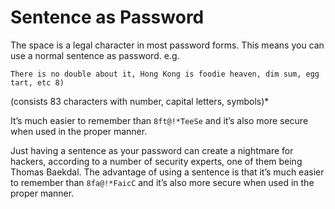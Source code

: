 # Sentence as Password

The space is a legal character in most password forms. This means you can use a normal sentence as password. e.g. 

``There is no double about it, Hong Kong is foodie heaven, dim sum, egg tart, etc 8)``

(consists 83 characters with number, capital letters, symbols)*

It’s much easier to remember than ``8ft@!*TeeSe`` and it’s also more secure when used in the proper manner.

Just having a sentence as your password can create a nightmare for hackers, according to a number of security experts, one of them being Thomas Baekdal. 
The advantage of using a sentence is that it’s much easier to remember than ``8fa@!*FaicC`` and it’s also more secure when used in the proper manner.

